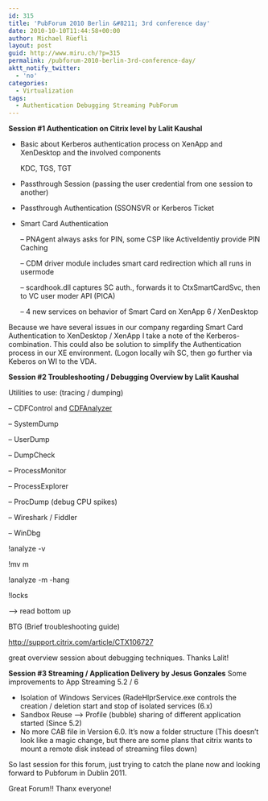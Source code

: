 ```yaml
---
id: 315
title: 'PubForum 2010 Berlin &#8211; 3rd conference day'
date: 2010-10-10T11:44:58+00:00
author: Michael Rüefli
layout: post
guid: http://www.miru.ch/?p=315
permalink: /pubforum-2010-berlin-3rd-conference-day/
aktt_notify_twitter:
  - 'no'
categories:
  - Virtualization
tags:
  - Authentication Debugging Streaming PubForum
---
```

**Session #1 Authentication on Citrix level by Lalit Kaushal**

  * Basic about Kerberos authentication process on XenApp and XenDesktop and the involved components
  
    KDC, TGS, TGT
  * Passthrough Session (passing the user credential from one session to another)
  * Passthrough Authentication (SSONSVR or Kerberos Ticket
  * Smart Card Authentication
  
    &#8211; PNAgent always asks for PIN, some CSP like ActiveIdentiy provide PIN Caching
  
    &#8211; CDM driver module includes smart card redirection which all runs in usermode
  
    &#8211; scardhook.dll captures SC auth., forwards it to CtxSmartCardSvc, then to VC user moder API (PICA)
  
    &#8211; 4 new services on behavior of Smart Card on XenApp 6 / XenDesktop

Because we have several issues in our company regarding Smart Card Authentication to XenDesktop / XenApp I take a note of the Kerberos-combination. This could also be solution to simplify the Authentication process in our XE environment. (Logon locally wih SC, then go further via Keberos on WI to the VDA.

**Session #2 Troubleshooting / Debugging Overview by Lalit Kaushal**

Utilities to use: (tracing / dumping)
  
&#8211; CDFControl and <a href="http://support.citrix.com/article/CTX122741" target="_blank">CDFAnalyzer</a>
  
&#8211; SystemDump
  
&#8211; UserDump
  
&#8211; DumpCheck
  
&#8211; ProcessMonitor
  
&#8211; ProcessExplorer
  
&#8211; ProcDump (debug CPU spikes)
  
&#8211; Wireshark / Fiddler
  
&#8211; WinDbg
  
!analyze -v
  
!mv m <module name>
  
!analyze -m -hang
  
!locks
  
&#8211;> read bottom up

BTG (Brief troubleshooting guide)
  
<http://support.citrix.com/article/CTX106727>

great overview session about debugging techniques. Thanks Lalit!

**Session #3 Streaming / Application Delivery by Jesus Gonzales** Some improvements to App Streaming 5.2 / 6

  * Isolation of Windows Services (RadeHlprService.exe controls the creation / deletion start and stop of isolated services (6.x)
  * Sandbox Reuse &#8211;> Profile (bubble) sharing of different application started (Since 5.2)
  * No more CAB file in Version 6.0. It&#8217;s now a folder structure (This doesn&#8217;t look like a magic change, but there are some plans that citrix wants to mount a remote disk instead of streaming files down)

So last session for this forum, just trying to catch the plane now and looking forward to Pubforum in Dublin 2011.
  
Great Forum!! Thanx everyone!